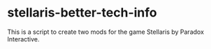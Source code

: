 # stellaris-better-tech-info
This is a script to create two mods for the game Stellaris by Paradox Interactive.
